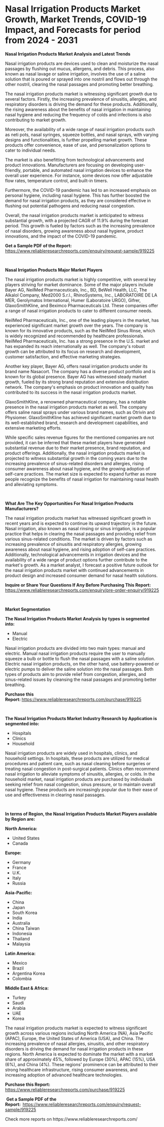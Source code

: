 <p><h1>Nasal Irrigation Products Market Growth, Market Trends, COVID-19 Impact, and Forecasts for period from 2024 - 2031</h1></p><p><strong>Nasal Irrigation Products Market Analysis and Latest Trends</strong></p>
<p><p>Nasal irrigation products are devices used to clean and moisturize the nasal passages by flushing out mucus, allergens, and debris. This process, also known as nasal lavage or saline irrigation, involves the use of a saline solution that is poured or sprayed into one nostril and flows out through the other nostril, clearing the nasal passages and promoting better breathing.</p><p>The nasal irrigation products market is witnessing significant growth due to several factors. Firstly, the increasing prevalence of sinusitis, allergies, and respiratory disorders is driving the demand for these products. Additionally, the rising awareness about the benefits of nasal irrigation in maintaining nasal hygiene and reducing the frequency of colds and infections is also contributing to market growth.</p><p>Moreover, the availability of a wide range of nasal irrigation products such as neti pots, nasal syringes, squeeze bottles, and nasal sprays, with varying designs and functionalities, is further propelling market growth. These products offer convenience, ease of use, and personalization options to cater to individual needs.</p><p>The market is also benefitting from technological advancements and product innovations. Manufacturers are focusing on developing user-friendly, portable, and automated nasal irrigation devices to enhance the overall user experience. For instance, some devices now offer adjustable flow rates, temperature control, and built-in timers.</p><p>Furthermore, the COVID-19 pandemic has led to an increased emphasis on personal hygiene, including nasal hygiene. This has further boosted the demand for nasal irrigation products, as they are considered effective in flushing out potential pathogens and reducing nasal congestion.</p><p>Overall, the nasal irrigation products market is anticipated to witness substantial growth, with a projected CAGR of 11.9% during the forecast period. This growth is fueled by factors such as the increasing prevalence of nasal disorders, growing awareness about nasal hygiene, product innovations, and the impact of the COVID-19 pandemic.</p></p>
<p><strong>Get a Sample PDF of the Report:&nbsp;</strong> <a href="https://www.reliableresearchreports.com/enquiry/request-sample/919225">https://www.reliableresearchreports.com/enquiry/request-sample/919225</a></p>
<p>&nbsp;</p>
<p><strong>Nasal Irrigation Products Major Market Players</strong></p>
<p><p>The nasal irrigation products market is highly competitive, with several key players striving for market dominance. Some of the major players include Bayer AG, NeilMed Pharmaceuticals, Inc., BD, BeWell Health, LLC, The Alkalol Company, Med2000 S.r.l., RhinoSystems, Inc., LABORATOIRE DE LA MER, Gerolymatos International, Humer (Laboratoire URGO), Gifrer, GlaxoSmithKline, and Beximco Pharmaceuticals Ltd. These companies offer a range of nasal irrigation products to cater to different consumer needs.</p><p>NeilMed Pharmaceuticals, Inc., one of the leading players in the market, has experienced significant market growth over the years. The company is known for its innovative products, such as the NeilMed Sinus Rinse, which is widely recognized and recommended by healthcare professionals. NeilMed Pharmaceuticals, Inc. has a strong presence in the U.S. market and has expanded its reach internationally as well. The company's robust growth can be attributed to its focus on research and development, customer satisfaction, and effective marketing strategies.</p><p>Another key player, Bayer AG, offers nasal irrigation products under its brand name Nasacort. The company has a diverse product portfolio and is known for its global presence. Bayer AG has witnessed steady market growth, fueled by its strong brand reputation and extensive distribution network. The company's emphasis on product innovation and quality has contributed to its success in the nasal irrigation products market.</p><p>GlaxoSmithKline, a renowned pharmaceutical company, has a notable presence in the nasal irrigation products market as well. The company offers saline nasal sprays under various brand names, such as Otrivin and Physiomer. GlaxoSmithKline has achieved significant market growth due to its well-established brand, research and development capabilities, and extensive marketing efforts.</p><p>While specific sales revenue figures for the mentioned companies are not provided, it can be inferred that these market players have generated substantial revenue due to their market presence, brand reputation, and product offerings. Additionally, the nasal irrigation products market is projected to witness substantial growth in the coming years due to the increasing prevalence of sinus-related disorders and allergies, rising consumer awareness about nasal hygiene, and the growing adoption of self-care practices. The market size is expected to expand further as more people recognize the benefits of nasal irrigation for maintaining nasal health and alleviating symptoms.</p></p>
<p>&nbsp;</p>
<p><strong>What Are The Key Opportunities For Nasal Irrigation Products Manufacturers?</strong></p>
<p><p>The nasal irrigation products market has witnessed significant growth in recent years and is expected to continue its upward trajectory in the future. Nasal irrigation, also known as nasal rinsing or sinus irrigation, is a popular practice that helps in clearing the nasal passages and providing relief from various sinus-related conditions. The market is driven by factors such as increasing prevalence of sinusitis and respiratory allergies, growing awareness about nasal hygiene, and rising adoption of self-care practices. Additionally, technological advancements in irrigation devices and the availability of a wide range of product options further contribute to the market's growth. As a market analyst, I forecast a positive future outlook for the nasal irrigation products market with continued advancements in product design and increased consumer demand for nasal health solutions.</p></p>
<p><strong>Inquire or Share Your Questions If Any Before Purchasing This Report:</strong> <a href="https://www.reliableresearchreports.com/enquiry/pre-order-enquiry/919225">https://www.reliableresearchreports.com/enquiry/pre-order-enquiry/919225</a></p>
<p>&nbsp;</p>
<p><strong>Market Segmentation</strong></p>
<p><strong>The Nasal Irrigation Products Market Analysis by types is segmented into:</strong></p>
<p><ul><li>Manual</li><li>Electric</li></ul></p>
<p><p>Nasal irrigation products are divided into two main types: manual and electric. Manual nasal irrigation products require the user to manually squeeze a bulb or bottle to flush the nasal passages with a saline solution. Electric nasal irrigation products, on the other hand, use battery-powered or electric pumps to deliver the saline solution into the nasal passages. Both types of products aim to provide relief from congestion, allergies, and sinus-related issues by cleansing the nasal passages and promoting better breathing.</p></p>
<p><strong>Purchase this Report:&nbsp;</strong><a href="https://www.reliableresearchreports.com/purchase/919225">https://www.reliableresearchreports.com/purchase/919225</a></p>
<p>&nbsp;</p>
<p><strong>The Nasal Irrigation Products Market Industry Research by Application is segmented into:</strong></p>
<p><ul><li>Hospitals</li><li>Clinics</li><li>Household</li></ul></p>
<p><p>Nasal irrigation products are widely used in hospitals, clinics, and household settings. In hospitals, these products are utilized for medical procedures and patient care, such as nasal cleaning before surgeries or treating nasal congestion in post-surgical patients. Clinics often recommend nasal irrigation to alleviate symptoms of sinusitis, allergies, or colds. In the household market, nasal irrigation products are purchased by individuals seeking relief from nasal congestion, sinus pressure, or to maintain overall nasal hygiene. These products are increasingly popular due to their ease of use and effectiveness in clearing nasal passages.</p></p>
<p>&nbsp;</p>
<p><strong>In terms of Region, the Nasal Irrigation Products Market Players available by Region are:</strong></p>
<p>
    <p> <strong> North America: </strong>
        <ul>
            <li>United States</li>
            <li>Canada</li>
        </ul>
        </p> 
    <p> <strong> Europe: </strong>
        <ul>
            <li>Germany</li>
            <li>France</li>
            <li>U.K.</li>
            <li>Italy</li>
            <li>Russia</li>
        </ul>
        </p> 
    <p> <strong> Asia-Pacific: </strong>
        <ul>
            <li>China</li>
            <li>Japan</li>
            <li>South Korea</li>
            <li>India</li>
            <li>Australia</li>
            <li>China Taiwan</li>
            <li>Indonesia</li>
            <li>Thailand</li>
            <li>Malaysia</li>
        </ul>
        </p> 
    <p> <strong> Latin America: </strong>
        <ul>
            <li>Mexico</li>
            <li>Brazil</li>
            <li>Argentina Korea</li>
            <li>Colombia</li>
        </ul>
        </p> 
    <p> <strong> Middle East & Africa: </strong>
        <ul>
            <li>Turkey</li>
            <li>Saudi</li>
            <li>Arabia</li>
            <li>UAE</li>
            <li>Korea</li>
        </ul>
    </p>
    </p>
<p><p>The nasal irrigation products market is expected to witness significant growth across various regions including North America (NA), Asia Pacific (APAC), Europe, the United States of America (USA), and China. The increasing prevalence of nasal allergies, sinusitis, and other respiratory disorders is driving the demand for nasal irrigation products in these regions. North America is expected to dominate the market with a market share of approximately 45%, followed by Europe (30%), APAC (15%), USA (6%), and China (4%). These regions' prominence can be attributed to their strong healthcare infrastructure, rising consumer awareness, and increasing adoption of advanced healthcare technologies.</p></p>
<p><strong>Purchase this Report: </strong><a href="https://www.reliableresearchreports.com/purchase/919225">https://www.reliableresearchreports.com/purchase/919225</a></p>
<p>&nbsp;<strong>Get a Sample PDF of the Report:&nbsp;&nbsp;</strong><a href="https://www.reliableresearchreports.com/enquiry/request-sample/919225">https://www.reliableresearchreports.com/enquiry/request-sample/919225</a></p>
<p><strong></strong></p>
<p>Check more reports on https://www.reliableresearchreports.com/</p>